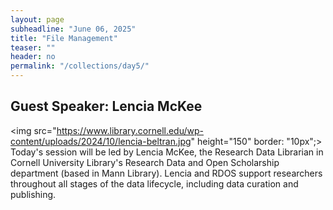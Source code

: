 ```yaml
---
layout: page
subheadline: "June 06, 2025"
title: "File Management"
teaser: ""
header: no
permalink: "/collections/day5/"
---
```


## Guest Speaker: Lencia McKee
<img src="https://www.library.cornell.edu/wp-content/uploads/2024/10/lencia-beltran.jpg" height="150" border: "10px";>
Today's session will be led by Lencia McKee, the Research Data Librarian in Cornell University Library's Research Data and Open Scholarship department (based in Mann Library). Lencia and RDOS support researchers throughout all stages of the data lifecycle, including data curation and publishing.

